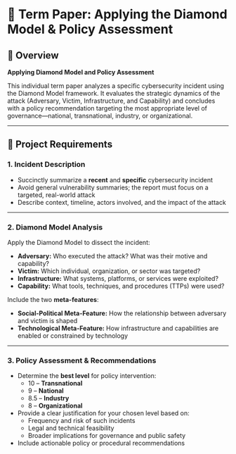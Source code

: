 # 📝 Term Paper: Applying the Diamond Model & Policy Assessment

## 📌 Overview

**Applying Diamond Model and Policy Assessment** 

This individual term paper analyzes a specific cybersecurity incident using the Diamond Model framework. It evaluates the strategic dynamics of the attack (Adversary, Victim, Infrastructure, and Capability) and concludes with a policy recommendation targeting the most appropriate level of governance—national, transnational, industry, or organizational.

---

## 📄 Project Requirements

### 1. Incident Description

- Succinctly summarize a **recent** and **specific** cybersecurity incident
- Avoid general vulnerability summaries; the report must focus on a targeted, real-world attack
- Describe context, timeline, actors involved, and the impact of the attack

---

### 2. Diamond Model Analysis

Apply the Diamond Model to dissect the incident:

- **Adversary:** Who executed the attack? What was their motive and capability?
- **Victim:** Which individual, organization, or sector was targeted?
- **Infrastructure:** What systems, platforms, or services were exploited?
- **Capability:** What tools, techniques, and procedures (TTPs) were used?

Include the two **meta-features**:
- **Social-Political Meta-Feature:** How the relationship between adversary and victim is shaped
- **Technological Meta-Feature:** How infrastructure and capabilities are enabled or constrained by technology

---

### 3. Policy Assessment & Recommendations

- Determine the **best level** for policy intervention:
  - 10 – **Transnational**
  - 9 – **National**
  - 8.5 – **Industry**
  - 8 – **Organizational**
- Provide a clear justification for your chosen level based on:
  - Frequency and risk of such incidents
  - Legal and technical feasibility
  - Broader implications for governance and public safety
- Include actionable policy or procedural recommendations

